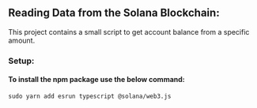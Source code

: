 ## Reading Data from the Solana Blockchain:
This project contains a small script to get account balance from a specific amount.

### Setup:

#### To install the npm package use the below command:

``` sudo yarn add esrun typescript @solana/web3.js ```
